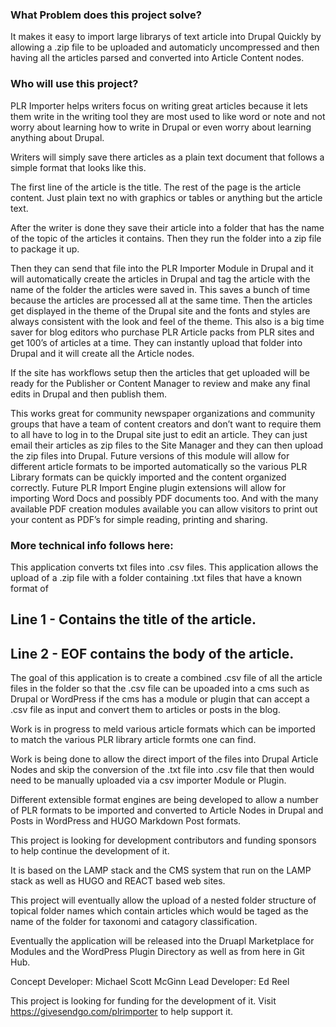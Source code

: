 ### What Problem does this project solve?
It makes it easy to import large librarys of text article into Drupal Quickly by allowing a .zip file to be uploaded and automaticly
uncompressed and then having all the articles parsed and converted into Article Content nodes.

### Who will use this project?

PLR Importer helps writers focus on writing great articles because it lets them write in the writing tool they are most used to like word or note and not worry about learning how to write in Drupal or even worry about learning anything about Drupal.

Writers will simply save there articles as a plain text document that follows a simple format that looks like this.

The first line of the article is the title.
The rest of the page is the article content. Just plain text no with graphics or tables or anything but the article text.

After the writer is done they save their article into a folder that has the name of the topic of the articles it contains.  Then they run the folder into a zip file to package it up.  

Then they can send that file into the PLR Importer Module in Drupal and it will automatically create the articles in Drupal and tag the article with the name of the folder the articles were saved in.  This saves a bunch of time because the articles are processed all at the same time. 
Then the articles get displayed in the theme of the Drupal site and the fonts and styles are always consistent with the look and feel of the theme.
This also is a big time saver for blog editors who purchase PLR Article packs from PLR sites and get 100’s of articles at a time.   They can instantly upload that folder into Drupal and it will create all the Article nodes.  

If the site has workflows setup then the articles that get uploaded will be ready for the Publisher or Content Manager to review and make any final edits in Drupal and then publish them.

This works great for community newspaper organizations and community groups that have a team of content creators and don’t want to require them to all have to log in to the Drupal site just to edit an article.  They can just email their articles as zip files to the Site Manager and they can then upload the zip files into Drupal. 
Future versions of this module will allow for different article formats to be imported automatically so the various PLR Library formats can be quickly imported and the content organized correctly.
Future PLR Import Engine plugin extensions will allow for importing Word Docs and possibly PDF documents too.
And with the many available PDF creation modules available you can allow visitors to print out your content as PDF’s for simple reading, printing and sharing.

### More technical info follows here:


This application converts txt files into .csv files.
This application allows the upload of a .zip file with a folder containing .txt files that have a known format of 

## Line 1 - Contains the title of the article.
## Line 2 - EOF contains the body of the article.

The goal of this application is to create a combined .csv file of all the article files in the folder so that the .csv file can be upoaded into a cms such as Drupal or WordPress if the cms has a module or plugin that can accept a .csv file as input and convert them to articles or posts in the blog.

Work is in progress to meld various article formats which can be imported to match the various PLR library article formts one can find.

Work is being done to allow the direct import of the files into Drupal Article Nodes and skip the conversion of the .txt file into .csv file that then would need to be manually uploaded via a csv importer Module or Plugin.

Different extensible format engines are being developed to allow a number of PLR formats to be imported and converted to Article Nodes in Drupal and Posts in WordPress and 
HUGO Markdown Post formats.

This project is looking for development contributors and funding sponsors to help continue the development of it.

It is based on the LAMP stack and the CMS system that run on the LAMP stack as well as HUGO and REACT based web sites.

This project will eventually allow the upload of a nested folder structure of topical folder names which contain articles which would be taged as the name of the folder for taxonomi and catagory classification.

Eventually the application will be released into the Druapl Marketplace for Modules and the WordPress Plugin Directory as well as from here in Git Hub.

Concept Developer: Michael Scott McGinn
Lead Developer: Ed Reel

This project is looking for funding for the development of it. Visit https://givesendgo.com/plrimporter to help support it.

